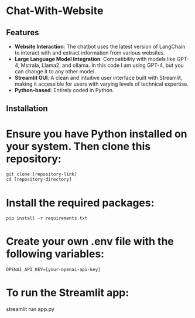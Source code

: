 # Chat-With-Website

## Features

- **Website Interaction**: The chatbot uses the latest version of LangChain to interact with and extract information from various websites.
- **Large Language Model Integration**: Compatibility with models like GPT-4, Mstrala, Llama2, and ollama. In this code I am using GPT-4, but you can change it to any other model.
- **Streamlit GUI**: A clean and intuitive user interface built with Streamlit, making it accessible for users with varying levels of technical expertise.
- **Python-based**: Entirely coded in Python.

## Installation

# Ensure you have Python installed on your system. Then clone this repository:
```console
git clone [repository-link]
cd [repository-directory]
```
# Install the required packages:
```console
pip install -r requirements.txt
```
# Create your own .env file with the following variables:
```console
OPENAI_API_KEY=[your-openai-api-key]
```
# To run the Streamlit app:
streamlit run app.py

